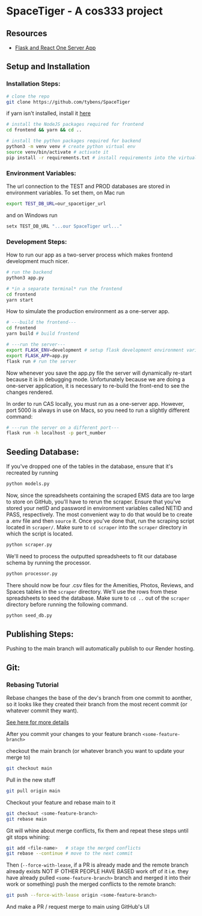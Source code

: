 # SpaceTiger - A cos333 project



## Resources
- [Flask and React One Server App](https://blog.appseed.us/flask-react-full-stack-seed-projects/)


## Setup and Installation
### Installation Steps:

```bash
# clone the repo
git clone https://github.com/tybens/SpaceTiger
```

if yarn isn't installed, install it [here](https://classic.yarnpkg.com/lang/en/docs/install/#debian-stable)
```bash
# install the NodeJS packages required for frontend
cd frontend && yarn && cd ..

# install the python packages required for backend
python3 -m venv venv # create python virtual env
source venv/bin/activate # activate it
pip install -r requirements.txt # install requirements into the virtual env
```

### Environment Variables:
The url connection to the TEST and PROD databases are stored in environment variables. To set them, on Mac run

```bash
export TEST_DB_URL=our_spacetiger_url
```

and on Windows run

```bash
setx TEST_DB_URL "...our SpaceTiger url..."
```

### Development Steps:

How to run our app as a two-server process which makes frontend development much nicer.
```bash
# run the backend
python3 app.py

# *in a separate terminal* run the frontend
cd frontend
yarn start
```

How to simulate the production environment as a one-server app. 
```bash
# ---build the frontend---
cd frontend
yarn build # build frontend

# ---run the server---
export FLASK_ENV=development # setup flask development environment variables
export FLASK_APP=app.py
flask run # run the server
```

Now whenever you save the app.py file the server will dynamically re-start because it is in debugging mode. Unfortunately because we are doing a one-server application, it is necessary to re-build the front-end to see the changes rendered.

In order to run CAS locally, you must run as a one-server app. However, port 5000 is always in use on Macs, so you need to run a slightly different command: 
```bash
# ---run the server on a different port---
flask run -h localhost -p port_number
```
 

## Seeding Database:
If you've dropped one of the tables in the database, ensure that it's recreated by running
```bash
python models.py
```

Now, since the spreadsheets containing the scraped EMS data are too large to store on GitHub, you'll have to rerun the scraper. Ensure that you've stored your netID and password in environment variables called NETID and PASS, respectively. The most convenient way to do that would be to create a .env file and then ```source``` it. Once you've done that, run the scraping script located in ```scraper/```. Make sure to ```cd scraper``` into the ```scraper``` directory in which the script is located.
```bash
python scraper.py
```

We'll need to process the outputted spreadsheets to fit our database schema by running the processor.
```bash
python processor.py
```

There should now be four .csv files for the Amenities, Photos, Reviews, and Spaces tables in the ```scraper``` directory. We'll use the rows from these spreadsheets to seed the database. Make sure to ```cd ..``` out of the ```scraper``` directory before running the following command.
```bash
python seed_db.py
```


## Publishing Steps:

Pushing to the main branch will automatically publish to our Render hosting. 

## Git: 

### Rebasing Tutorial
Rebase changes the base of the dev's branch from one commit to aonther, so it looks like they created their branch from the most recent commit (or whatever commit they want).

[See here for more details](https://www.simplilearn.com/what-is-git-rebase-command-article)


After you commit your changes to your feature branch `<some-feature-branch>`

checkout the main branch (or whatever branch you want to update your  merge to)
```Bash
git checkout main
```
Pull in the new stuff
```Bash
git pull origin main
```

Checkout your feature and rebase main to it

```Bash
git checkout <some-feature-branch>
git rebase main
```

Git will whine about merge conflicts, fix them and repeat these steps until git stops whining:

```Bash
git add <file-name>   # stage the merged conflicts
git rebase --continue # move to the next commit 
```

Then (`--force-with-lease`, if a PR is already made and the remote branch already exists NOT IF OTHER PEOPLE HAVE BASED work off of it i.e. they have already pulled `<some-feature-branch>` branch and merged it into their work or something) push the merged conflicts to the remote branch:

```Bash
git push --force-with-lease origin <some-feature-branch>
```

And make a PR / request merge to main using GitHub's UI
